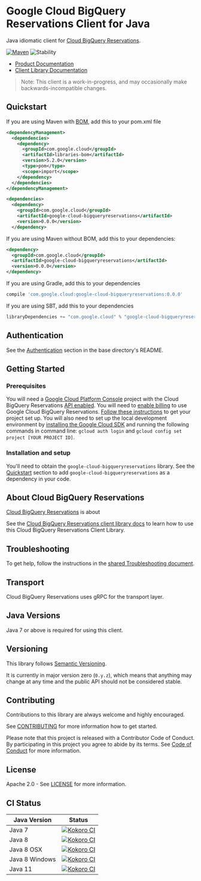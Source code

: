 # Google Cloud BigQuery Reservations Client for Java

Java idiomatic client for [Cloud BigQuery Reservations][product-docs].

[![Maven][maven-version-image]][maven-version-link]
![Stability][stability-image]

- [Product Documentation][product-docs]
- [Client Library Documentation][javadocs]

> Note: This client is a work-in-progress, and may occasionally
> make backwards-incompatible changes.

## Quickstart

If you are using Maven with [BOM][libraries-bom], add this to your pom.xml file
```xml
<dependencyManagement>
  <dependencies>
    <dependency>
      <groupId>com.google.cloud</groupId>
      <artifactId>libraries-bom</artifactId>
      <version>5.2.0</version>
      <type>pom</type>
      <scope>import</scope>
    </dependency>
  </dependencies>
</dependencyManagement>

<dependencies>
  <dependency>
    <groupId>com.google.cloud</groupId>
    <artifactId>google-cloud-bigqueryreservations</artifactId>
    <version>0.0.0</version>
  </dependency>

```

If you are using Maven without BOM, add this to your dependencies:

```xml
<dependency>
  <groupId>com.google.cloud</groupId>
  <artifactId>google-cloud-bigqueryreservations</artifactId>
  <version>0.0.0</version>
</dependency>

```

[//]: # ({x-version-update-start:google-cloud-bigqueryreservations:released})

If you are using Gradle, add this to your dependencies
```Groovy
compile 'com.google.cloud:google-cloud-bigqueryreservations:0.0.0'
```
If you are using SBT, add this to your dependencies
```Scala
libraryDependencies += "com.google.cloud" % "google-cloud-bigqueryreservations" % "0.0.0"
```
[//]: # ({x-version-update-end})

## Authentication

See the [Authentication][authentication] section in the base directory's README.

## Getting Started

### Prerequisites

You will need a [Google Cloud Platform Console][developer-console] project with the Cloud BigQuery Reservations [API enabled][enable-api].
You will need to [enable billing][enable-billing] to use Google Cloud BigQuery Reservations.
[Follow these instructions][create-project] to get your project set up. You will also need to set up the local development environment by
[installing the Google Cloud SDK][cloud-sdk] and running the following commands in command line:
`gcloud auth login` and `gcloud config set project [YOUR PROJECT ID]`.

### Installation and setup

You'll need to obtain the `google-cloud-bigqueryreservations` library.  See the [Quickstart](#quickstart) section
to add `google-cloud-bigqueryreservations` as a dependency in your code.

## About Cloud BigQuery Reservations


[Cloud BigQuery Reservations][product-docs] is about

See the [Cloud BigQuery Reservations client library docs][javadocs] to learn how to
use this Cloud BigQuery Reservations Client Library.






## Troubleshooting

To get help, follow the instructions in the [shared Troubleshooting document][troubleshooting].

## Transport

Cloud BigQuery Reservations uses gRPC for the transport layer.

## Java Versions

Java 7 or above is required for using this client.

## Versioning


This library follows [Semantic Versioning](http://semver.org/).


It is currently in major version zero (``0.y.z``), which means that anything may change at any time
and the public API should not be considered stable.

## Contributing


Contributions to this library are always welcome and highly encouraged.

See [CONTRIBUTING][contributing] for more information how to get started.

Please note that this project is released with a Contributor Code of Conduct. By participating in
this project you agree to abide by its terms. See [Code of Conduct][code-of-conduct] for more
information.

## License

Apache 2.0 - See [LICENSE][license] for more information.

## CI Status

Java Version | Status
------------ | ------
Java 7 | [![Kokoro CI][kokoro-badge-image-1]][kokoro-badge-link-1]
Java 8 | [![Kokoro CI][kokoro-badge-image-2]][kokoro-badge-link-2]
Java 8 OSX | [![Kokoro CI][kokoro-badge-image-3]][kokoro-badge-link-3]
Java 8 Windows | [![Kokoro CI][kokoro-badge-image-4]][kokoro-badge-link-4]
Java 11 | [![Kokoro CI][kokoro-badge-image-5]][kokoro-badge-link-5]

[product-docs]: https://cloud.google.com
[javadocs]: https://googleapis.dev/java/google-cloud-bigqueryreservations/latest/index.html
[kokoro-badge-image-1]: http://storage.googleapis.com/cloud-devrel-public/java/badges/java-bigqueryreservations/java7.svg
[kokoro-badge-link-1]: http://storage.googleapis.com/cloud-devrel-public/java/badges/java-bigqueryreservations/java7.html
[kokoro-badge-image-2]: http://storage.googleapis.com/cloud-devrel-public/java/badges/java-bigqueryreservations/java8.svg
[kokoro-badge-link-2]: http://storage.googleapis.com/cloud-devrel-public/java/badges/java-bigqueryreservations/java8.html
[kokoro-badge-image-3]: http://storage.googleapis.com/cloud-devrel-public/java/badges/java-bigqueryreservations/java8-osx.svg
[kokoro-badge-link-3]: http://storage.googleapis.com/cloud-devrel-public/java/badges/java-bigqueryreservations/java8-osx.html
[kokoro-badge-image-4]: http://storage.googleapis.com/cloud-devrel-public/java/badges/java-bigqueryreservations/java8-win.svg
[kokoro-badge-link-4]: http://storage.googleapis.com/cloud-devrel-public/java/badges/java-bigqueryreservations/java8-win.html
[kokoro-badge-image-5]: http://storage.googleapis.com/cloud-devrel-public/java/badges/java-bigqueryreservations/java11.svg
[kokoro-badge-link-5]: http://storage.googleapis.com/cloud-devrel-public/java/badges/java-bigqueryreservations/java11.html
[stability-image]: https://img.shields.io/badge/stability-beta-yellow
[maven-version-image]: https://img.shields.io/maven-central/v/com.google.cloud/google-cloud-bigqueryreservations.svg
[maven-version-link]: https://search.maven.org/search?q=g:com.google.cloud%20AND%20a:google-cloud-bigqueryreservations&core=gav
[authentication]: https://github.com/googleapis/google-cloud-java#authentication
[developer-console]: https://console.developers.google.com/
[create-project]: https://cloud.google.com/resource-manager/docs/creating-managing-projects
[cloud-sdk]: https://cloud.google.com/sdk/
[troubleshooting]: https://github.com/googleapis/google-cloud-common/blob/master/troubleshooting/readme.md#troubleshooting
[contributing]: https://github.com/googleapis/java-bigqueryreservations/blob/master/CONTRIBUTING.md
[code-of-conduct]: https://github.com/googleapis/java-bigqueryreservations/blob/master/CODE_OF_CONDUCT.md#contributor-code-of-conduct
[license]: https://github.com/googleapis/java-bigqueryreservations/blob/master/LICENSE
[enable-billing]: https://cloud.google.com/apis/docs/getting-started#enabling_billing
[enable-api]: https://console.cloud.google.com/flows/enableapi?apiid=bigqueryreservation.googleapis.com
[libraries-bom]: https://github.com/GoogleCloudPlatform/cloud-opensource-java/wiki/The-Google-Cloud-Platform-Libraries-BOM
[shell_img]: https://gstatic.com/cloudssh/images/open-btn.png
